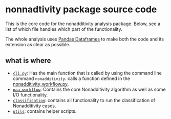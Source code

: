 # nonnadtivity package source code

This is the core code for the nonadditivity analysis package.
Below, see a list of which file handles which part of the functionality.

The whole analysis uses [Pandas Dataframes](https://pandas.pydata.org/) to make both the code and its extension as clear as possible.

## what is where

- [`cli.py`](cli.py): Has the main function that is called by using the command line command `nonadditivity`. calls a function defined in the [nonadditivity_workflow.py](nonadditivity_workflow.py).
- [`naa_workflow`](naa_workflow): Contains the core Nonadditivity algorithm as well as some I/O functionality.
- [`classification`](classification): contains all functionality to run the classification of Nonadditivity cases.
- [`utils`](utils): contains helper scripts.
